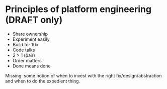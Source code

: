 Principles of platform engineering (DRAFT only)
===

* Share ownership
* Experiment easily
* Build for 10x
* Code talks
* 2 > 1 (pair)
* Order matters
* Done means done

Missing: some notion of when to invest with the right fix/design/abstraction and when to do the expedient thing.
